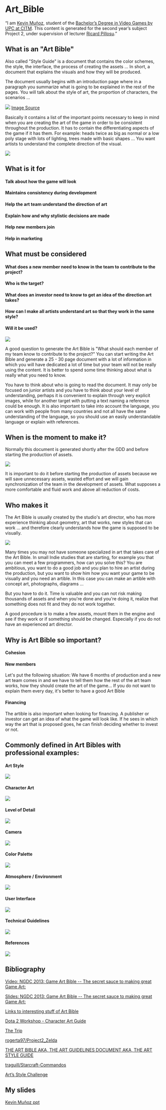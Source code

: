 # Art_Bible

“I am [Kevin Muñoz](https://www.linkedin.com/in/kevin-manel-mu%C3%B1oz-oliver-24233360/), student of the [Bachelor’s Degree in Video Games by UPC at CITM](https://www.citm.upc.edu/ing/estudis/graus-videojocs/). This content is generated for the second year’s subject Project 2, under supervision of lecturer [Ricard Pillosu](https://es.linkedin.com/in/ricardpillosu).”



## What is an "Art Bible"

Also called "Style Guide" is a document that contains the color schemes, the style, the interface, the process of creating the assets ... In short, a document that explains the visuals and how they will be produced.

The document usually begins with an introduction page where in a paragraph you summarize what is going to be explained in the rest of the pages. You will talk about the style of art, the proportion of characters, the scenarios ...

![](https://github.com/dusthandler/Art_Bible/blob/master/Images/art%20bible.PNG?raw=true)
[Image Source](https://es.slideshare.net/pencillati/game-art-bible-secret-sauce-to-making-great-game-art)

Basically it contains a list of the important points necessary to keep in mind when you are creating the art of the game in order to be consistent throughout the production. It has to contain the differentiating aspects of the game if it has them. For example: heads twice as big as normal or a low poly stage with lots of lighting, trees made with basic shapes ... You want artists to understand the complete direction of the visual.

![](https://github.com/dusthandler/Art_Bible/blob/master/Images/wait.PNG?raw=true)

## What is it for

#### Talk about how the game will look
#### Maintains consistency during development
#### Help the art team understand the direction of art
#### Explain how and why stylistic decisions are made
#### Help new members join
#### Help in marketing

## What must be considered

#### What does a new member need to know in the team to contribute to the project?
#### Who is the target?
#### What does an investor need to know to get an idea of the direction art takes?
#### How can I make all artists understand art so that they work in the same style?
#### Will it be used?

![](https://github.com/dusthandler/Art_Bible/blob/master/Images/thinking.gif)

A good question to generate the Art Bible is "What should each member of my team know to contribute to the project?" You can start writing the Art Bible and generate a 25 - 30 page document with a lot of information in which you will have dedicated a lot of time but your team will not be really using the content. It is better to spend some time thinking about what is really what you need to know.

You have to think about who is going to read the document. It may only be focused on junior artists and you have to think about your level of understanding, perhaps it is convenient to explain through very explicit images, while for another target with putting a text naming a reference could be enough. It is also important to take into account the language, you can work with people from many countries and not all have the same understanding of the language, so you should use an easily understandable language or explain with references.


## When is the moment to make it?

Normally this document is generated shortly after the GDD and before starting the production of assets.

![](https://github.com/dusthandler/Art_Bible/blob/master/Images/drawing.gif?raw=true)

It is important to do it before starting the production of assets because we will save unnecessary assets, wasted effort and we will gain synchronization of the team in the development of assets. What supposes a more comfortable and fluid work and above all reduction of costs.

## Who makes it

The Art Bible is usually created by the studio's art director, who has more experience thinking about geometry, art that works, new styles that can work ... and therefore clearly understands how the game is supposed to be visually.

![](https://github.com/dusthandler/Art_Bible/blob/master/Images/drawer.gif?raw=true)

Many times you may not have someone specialized in art that takes care of the Art Bible. In small Indie studies that are starting, for example you that you can meet a few programmers, how can you solve this? You are ambitious, you want to do a good job and you plan to hire an artist during the production, but you want to show him how you want your game to be visually and you need an artible. In this case you can make an artible with concept art, photographs, diagrams ...

But you have to do it. Time is valuable and you can not risk making thousands of assets and when you're done and you're doing it, realize that something does not fit and they do not work together.

A good procedure is to make a few assets, mount them in the engine and see if they work or if something should be changed. Especially if you do not have an experienced art director.


## Why is Art Bible so important?

#### Cohesion

#### New members
Let's put the following situation: We have 6 months of production and a new art team comes in and we have to tell them how the rest of the art team works, how they should create the art of the game... If you do not want to explain them every day, it's better to have a good Art Bible

#### Financing

The artible is also important when looking for financing. A publisher or investor can get an idea of what the game will look like. If he sees in which way the art that is proposed goes, he can finish deciding whether to invest or not.

## Commonly defined in Art Bibles with professional examples:

#### Art Style

![](https://github.com/dusthandler/Art_Bible/blob/master/Images/Art%20style.png?raw=true)

#### Character Art

![](https://github.com/dusthandler/Art_Bible/blob/master/Images/Character%20Art.png?raw=true)

#### Level of Detail

![](https://github.com/dusthandler/Art_Bible/blob/master/Images/Level%20of%20Detail%20Page.png?raw=true)

#### Camera

![](https://github.com/dusthandler/Art_Bible/blob/master/Images/Camera%20Page.png?raw=true)

#### Color Palette

![](https://github.com/dusthandler/Art_Bible/blob/master/Images/Color%20Palette.png?raw=true)

#### Atmosphere / Environment

![](https://github.com/dusthandler/Art_Bible/blob/master/Images/Atmosphere.png?raw=true)

#### User Interface

![](https://github.com/dusthandler/Art_Bible/blob/master/Images/UI.png?raw=true)

#### Technical Guidelines

![](https://github.com/dusthandler/Art_Bible/blob/master/Images/Technical%20Guidelines.png?raw=true)

#### References

![](https://github.com/dusthandler/Art_Bible/blob/master/Images/References.png?raw=true)



## Bibliography

[Video: NGDC 2013: Game Art Bible -- The secret sauce to making great Game Art:](https://www.youtube.com/watch?v=vuXxfnCM56A&list=PL-B3gePcgK1gjMI-8gNLiT7JgPdvmOkZs)

[Slides: NGDC 2013: Game Art Bible -- The secret sauce to making great Game Art:](https://es.slideshare.net/pencillati/game-art-bible-secret-sauce-to-making-great-game-art/6
)

[Links to interesting stuff of Art Bible](http://wiki.polycount.com/wiki/Art_Bible)

[Dota 2 Workshop - Character Art Guide](https://support.steampowered.com/kb/9334-YDXV-8590/dota-2-workshop-character-art-guide)

[The Trip](http://www.roguearbiter.com/port/theTrip/The%20Trip%20-%20Art%20Bible.pdf)

[rogerta97/Project2_Zelda](https://github.com/rogerta97/Project2_Zelda/wiki/ArtBible)

[THE ART BIBLE AKA, THE ART GUIDELINES DOCUMENT AKA, THE ART STYLE GUIDE](http://egame.champlain.edu/faculty/buck/files/TheArtBible.pdf)

[traguill/Starcraft-Commandos](https://github.com/traguill/Starcraft-Commandos/wiki/Art-Bible)

[Art’s Style Challenge](https://memed.co.uk/2018/01/29/this-challenge-asks-artists-to-reimagine-their-art-in-different-cartoon-styles/2/)

## My slides
[Kevin Muñoz ppt](https://docs.google.com/presentation/d/1yCIcvr_T4QmOAvMql5luIlbPJeTFjIyy4G-6uug-z8A/edit?usp=sharing)
